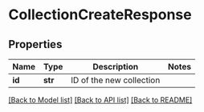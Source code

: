 # CollectionCreateResponse

## Properties
Name | Type | Description | Notes
------------ | ------------- | ------------- | -------------
**id** | **str** | ID of the new collection | 

[[Back to Model list]](../README.md#documentation-for-models) [[Back to API list]](../README.md#documentation-for-api-endpoints) [[Back to README]](../README.md)

